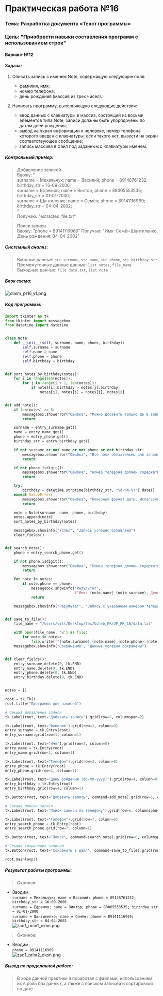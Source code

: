 # Практическая работа №16 #

### Тема: Разработка документа «Текст программы» ###

### Цель: "Приобрести навыки составления программ с использованием строк" ###
#### Вариант №12 ####
#### Задача: ####


1. Описать запись с именем Note, содержащую следующие поля: 
    * фамилия, имя;
    * номер телефона;
    * день рождения (массив из трех чисел).

2. Написать программу, выполняющую следующие действия:
    * ввод данных с клавиатуры в массив, состоящий из восьми элементов типа Note; записи должны быть упорядочены по датам дней рождения;
    * вывод на экран информации о человеке, номер телефона которого введен с клавиатуры; если такого нет, вывести на экран соответствующее сообщение;
    * запись массива в файл под заданным с клавиатуры именем.

##### Контрольный пример: #####

> Добавление записей  
> Ввожу: "  
surname = Михальчук; name = Василий; phone = 89148761232; birthday_str = 16-09-2006;   
surname = Ефремов; name = Виктор; phone = 88005553535; birthday_str = 01-01-2000;    
surname = Шантиленко; name = Семён; phone = 89141116969; birthday_str = 04-04-2002;    
"  
> Получаю: "extracted_file.txt"  


> Поиск записи  
> Ввожу: "phone = 89141116969" 
> Получаю: "Имя: Семён Шантиленко, День рождения: 04-04-2002"
##### Системный анализ: #####

>Входные данные: `str surname`, `str name`, `str phone`, `str birthday_str`  
>Промежуточные данные данные: `list notes`, `file_name`  
>Выходные данные: `file data.txt`, `list note`    

##### Блок схема: #####
![dimm_pr16_v1.png](dimm_pr16_v1.png)


##### Код программы: #####

```python
import tkinter as tk
from tkinter import messagebox
from datetime import datetime


class Note:
    def __init__(self, surname, name, phone, birthday):
        self.surname = surname
        self.name = name
        self.phone = phone
        self.birthday = birthday


def sort_notes_by_birthday(notes):
    for i in range(len(notes)):
        for j in range(i + 1, len(notes)):
            if notes[i].birthday > notes[j].birthday:
                notes[i], notes[j] = notes[j], notes[i]


def add_note():
    if len(notes) >= 8:
        messagebox.showerror("Ошибка", "Можно добавить только до 8 записей")
        return

    surname = entry_surname.get()
    name = entry_name.get()
    phone = entry_phone.get()
    birthday_str = entry_birthday.get()

    if not surname or not name or not phone or not birthday_str:
        messagebox.showerror("Ошибка", "Все поля обязательны для заполнения")
        return

    if not phone.isdigit():
        messagebox.showerror("Ошибка", "Номер телефона должен содержать только цифры")
        return

    try:
        birthday = datetime.strptime(birthday_str, "%d-%m-%Y").date()
    except ValueError:
        messagebox.showerror("Ошибка", "Неверный формат даты. Используйте dd-mm-yyyy.")
        return

    note = Note(surname, name, phone, birthday)
    notes.append(note)
    sort_notes_by_birthday(notes)

    messagebox.showinfo("Успех", "Запись успешно добавлена")
    clear_fields()


def search_note():
    phone = entry_search_phone.get()

    if not phone.isdigit():
        messagebox.showerror("Ошибка", "Номер телефона должен содержать только цифры")
        return

    for note in notes:
        if note.phone == phone:
            messagebox.showinfo("Результат",
                                f"Имя: {note.name} {note.surname}, День рождения: {note.birthday.strftime('%d-%m-%Y')}")
            return

    messagebox.showinfo("Результат", "Запись с указанным номером телефона не найдена")


def save_to_file():
    file_name = "/Users/vill/Desktop/tex/Ucheb_PR/UP_PR_16/data.txt"

    with open(file_name, 'w') as file:
        for note in notes:
            file.write(f"{note.surname},{note.name},{note.phone},{note.birthday.strftime('%d-%m-%Y')}\n")
    messagebox.showinfo("Сохранение", "Данные успешно сохранены")


def clear_fields():
    entry_surname.delete(0, tk.END)
    entry_name.delete(0, tk.END)
    entry_phone.delete(0, tk.END)
    entry_birthday.delete(0, tk.END)


notes = []

root = tk.Tk()
root.title("Программа для записей")

# Секция добавления записи
tk.Label(root, text="Добавить запись").grid(row=0, columnspan=2)

tk.Label(root, text="Фамилия").grid(row=1, column=0)
entry_surname = tk.Entry(root)
entry_surname.grid(row=1, column=1)

tk.Label(root, text="Имя").grid(row=2, column=0)
entry_name = tk.Entry(root)
entry_name.grid(row=2, column=1)

tk.Label(root, text="Телефон").grid(row=3, column=0)
entry_phone = tk.Entry(root)
entry_phone.grid(row=3, column=1)

tk.Label(root, text="День рождения (dd-mm-yyyy)").grid(row=4, column=0)
entry_birthday = tk.Entry(root)
entry_birthday.grid(row=4, column=1)

tk.Button(root, text="Добавить запись", command=add_note).grid(row=5, columnspan=2)

# Секция поиска записи
tk.Label(root, text="Поиск записи по телефону").grid(row=6, columnspan=2)

tk.Label(root, text="Телефон").grid(row=7, column=0)
entry_search_phone = tk.Entry(root)
entry_search_phone.grid(row=7, column=1)

tk.Button(root, text="Поиск", command=search_note).grid(row=8, columnspan=2)

# Секция сохранения записей
tk.Button(root, text="Сохранить в файл", command=save_to_file).grid(row=9, columnspan=2)

root.mainloop()

```

##### Результат работы программы: #####
> Оконное:    
* Вводим:   
`surname = Михальчук; name = Василий; phone = 89148761232; birthday_str = 16-09-2006`    
`surname = Ефремов; name = Виктор; phone = 88005553535; birthday_str = 01-01-2000`    
`surname = Шантиленко; name = Семён; phone = 89141116969; birthday_str = 04-04-2002`  
![zad1_prim1_okon.png](zad1_prim1_okon.png)

> Оконное:    
* Вводим:   
`phone = 89141116969`    
![zad1_prim2_okon.png](zad1_prim2_okon.png)

##### Вывод по проделанной работе: #####
> В ходе данной практики я поработал с файлами, использовнием их в роли баз данных, а также с поиском записей и сортировкой по дате.